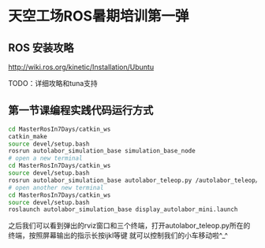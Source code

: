 # 天空工场ROS暑期培训第一弹

## ROS 安装攻略

http://wiki.ros.org/kinetic/Installation/Ubuntu

TODO：详细攻略和tuna支持

## 第一节课编程实践代码运行方式

```bash
cd MasterRosIn7Days/catkin_ws
catkin_make
source devel/setup.bash
rosrun autolabor_simulation_base simulation_base_node
# open a new terminal
cd MasterRosIn7Days/catkin_ws
source devel/setup.bash
rosrun autolabor_simulation_base autolabor_teleop.py /autolabor_teleop/cmd_vel:=/cmd_vel
# open another new terminal
cd MasterRosIn7Days/catkin_ws
source devel/setup.bash
roslaunch autolabor_simulation_base display_autolabor_mini.launch
```

之后我们可以看到弹出的rviz窗口和三个终端，打开autolabor_teleop.py所在的终端，按照屏幕输出的指示长按ijkl等键
就可以控制我们的小车移动啦^_^

